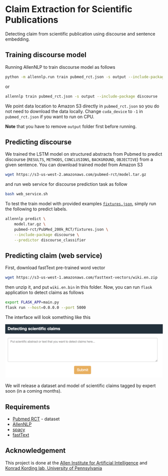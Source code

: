 # Claim Extraction for Scientific Publications

Detecting claim from scientific publication using discourse and sentence embedding.


## Training discourse model

Running AllenNLP to train discourse model as follows

```bash
python -m allennlp.run train pubmed_rct.json -s output --include-package discourse
```

or

```bash
allennlp train pubmed_rct.json -s output --include-package discourse
```

We point data location to Amazon S3 directly in `pubmed_rct.json`
so you do not need to download the data locally. Change `cuda_device` to `-1` in `pubmed_rct.json`
if you want to run on CPU.

**Note** that you have to remove `output` folder first before running.


## Predicting discourse

We trained the LSTM model on structured abstracts from Pubmed to predict
discourse (`RESULTS`, `METHODS`, `CONCLUSIONS`, `BACKGROUND`, `OBJECTIVE`)
from a given sentence. You can download trained model from Amazon S3

```bash
wget https://s3-us-west-2.amazonaws.com/pubmed-rct/model.tar.gz
```

and run web service for discourse prediction task as follow

```bash
bash web_service.sh
```

To test the train model with provided examples [`fixtures.json`](pubmed-rct/PubMed_200k_RCT/fixtures.json),
simply run the following to predict labels.


```bash
allennlp predict \
    model.tar.gz \
    pubmed-rct/PubMed_200k_RCT/fixtures.json \
    --include-package discourse \
    --predictor discourse_classifier
```


## Predicting claim (web service)

First, download fastText pre-trained word vector

```bash
wget https://s3-us-west-1.amazonaws.com/fasttext-vectors/wiki.en.zip
```

then unzip it, and put `wiki.en.bin` in this folder. Now, you can run `flask`
application to detect claims as follows

```bash
export FLASK_APP=main.py
flask run --host=0.0.0.0 --port 5000
```

The interface will look something like this

<p float="left">
  <img src="static/interface.png" width="600" />
</p>


We will release a dataset and model of scientific claims tagged by expert soon
(in a coming months).


## Requirements

- [Pubmed RCT](https://github.com/Franck-Dernoncourt/pubmed-rct) - dataset
- [AllenNLP](https://github.com/allenai/allennlp)
- [spacy](https://github.com/explosion/spaCy)
- [fastText](https://github.com/facebookresearch/fastText)


## Acknowledgement

This project is done at the [Allen Institute for Artificial Intelligence](https://allenai.org/)
and [Konrad Kording lab, University of Pennsylvania](http://kordinglab.com/)
